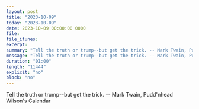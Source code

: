```yaml
---
layout: post
title: "2023-10-09"
today: "2023-10-09"
date: 2023-10-09 00:00:00 0000
file:
file_itunes:
excerpt:
summary: "Tell the truth or trump--but get the trick. -- Mark Twain, Pudd'nhead Wilson's Calendar "
message: "Tell the truth or trump--but get the trick. -- Mark Twain, Pudd'nhead Wilson's Calendar "
duration: "01:00"
length: "11444"
explicit: "no"
block: "no"
---
```

Tell the truth or trump--but get the trick. -- Mark Twain, Pudd'nhead Wilson's Calendar 

